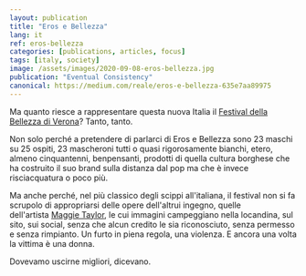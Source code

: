 ```yaml
---
layout: publication
title: "Eros e Bellezza"
lang: it
ref: eros-bellezza
categories: [publications, articles, focus]
tags: [italy, society]
image: /assets/images/2020-09-08-eros-bellezza.jpg
publication: "Eventual Consistency"
canonical: https://medium.com/reale/eros-e-bellezza-635e7aa89975
---
```


Ma quanto riesce a rappresentare questa nuova Italia il [Festival della Bellezza di Verona](https://festivalbellezza.it/)? Tanto, tanto.

Non solo perché a pretendere di parlarci di Eros e Bellezza sono 23 maschi su 25 ospiti, 23 mascheroni tutti o quasi rigorosamente bianchi, etero, almeno cinquantenni, benpensanti, prodotti di quella cultura borghese che ha costruito il suo brand sulla distanza dal pop ma che è invece risciacquatura o poco più.

Ma anche perché, nel più classico degli scippi all'italiana, il festival non si fa scrupolo di appropriarsi delle opere dell'altrui ingegno, quelle dell'artista [Maggie Taylor](https://en.wikipedia.org/wiki/Maggie_Taylor), le cui immagini campeggiano nella locandina, sul sito, sui social, senza che alcun credito le sia riconosciuto, senza permesso e senza rimpianto. Un furto in piena regola, una violenza. E ancora una volta la vittima è una donna.

Dovevamo uscirne migliori, dicevano.

